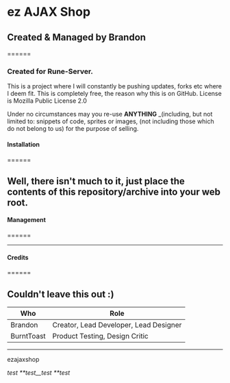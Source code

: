 # ez AJAX Shop
## Created & Managed by Brandon
======
### Created for Rune-Server.

This is a project where I will constantly be pushing updates, forks etc where I deem fit.
This is completely free, the reason why this is on GitHub.
License is Mozilla Public License 2.0

Under no circumstances may you re-use **ANYTHING** _(including, but not limited to: snippets of code, sprites or images,  (not including those which do not belong to us) for the purpose of selling.

#### Installation
======

Well, there isn't much to it, just place the contents of this repository/archive into your web root.
------


#### Management
======


------

#### Credits
======

Couldn't leave this out :)
------
| Who        	| Role                                   	|
|------------	|----------------------------------------	|
| Brandon    	| Creator, Lead Developer, Lead Designer 	|
| BurntToast 	| Product Testing, Design Critic         	|
------

ezajaxshop

_test **test__test **test_
